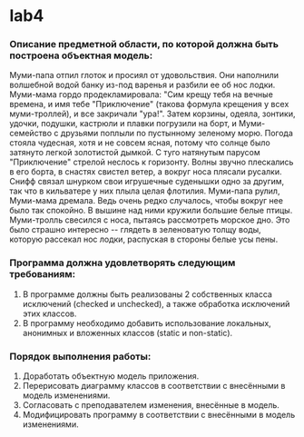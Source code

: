 # lab4

### Описание предметной области, по которой должна быть построена объектная модель:

Муми-папа отпил глоток и просиял от удовольствия. Они наполнили волшебной водой банку из-под варенья и разбили ее
об нос лодки. Муми-мама гордо продекламировала: "Сим крещу тебя на вечные времена, и имя тебе "Приключение"
(такова формула крещения у всех муми-троллей), и все закричали "ура!". Затем корзины, одеяла, зонтики, удочки,
подушки, кастрюли и плавки погрузили на борт, и Муми-семейство с друзьями поплыли по пустынному зеленому морю.
Погода стояла чудесная, хотя и не совсем ясная, потому что солнце было затянуто легкой золотистой дымкой.
С туго натянутым парусом "Приключение" стрелой неслось к горизонту. Волны звучно плескались в его борта,
в снастях свистел ветер, а вокруг носа плясали русалки. Снифф связал шнурком свои игрушечные суденышки
одно за другим, так что в кильватере у них плыла целая флотилия. Муми-папа рулил, Муми-мама дремала.
Ведь очень редко случалось, чтобы вокруг нее было так спокойно. В вышине над ними кружили большие белые
птицы. Муми-тролль свесился с носа, пытаясь рассмотреть морское дно. Это было страшно интересно -- глядеть
в зеленоватую толщу воды, которую рассекал нос лодки, распуская в стороны белые усы пены.

### Программа должна удовлетворять следующим требованиям:

1. В программе должны быть реализованы 2 собственных класса исключений (checked и unchecked), а также обработка исключений этих классов.
2. В программу необходимо добавить использование локальных, анонимных и вложенных классов (static и non-static).


### Порядок выполнения работы:

1. Доработать объектную модель приложения.
2. Перерисовать диаграмму классов в соответствии с внесёнными в модель изменениями.
3. Согласовать с преподавателем изменения, внесённые в модель.
4. Модифицировать программу в соответствии с внесёнными в модель изменениями.
